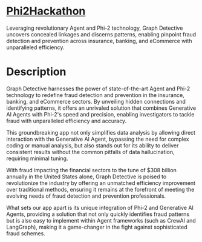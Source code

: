 # [Phi2Hackathon](https://lablab.ai/event/phi-2-technology-24-hours-challenge)
Leveraging revolutionary Agent and Phi-2 technology, Graph Detective uncovers concealed linkages and discerns patterns, enabling pinpoint fraud detection and prevention across insurance, banking, and eCommerce with unparalleled efficiency. 

# Description

Graph Detective harnesses the power of state-of-the-art Agent and Phi-2 technology to redefine fraud detection and prevention in the insurance, banking, and eCommerce sectors. By unveiling hidden connections and identifying patterns, it offers an unrivaled solution that combines Generative AI Agents with Phi-2's speed and precision, enabling investigators to tackle fraud with unparalleled efficiency and accuracy. 

This groundbreaking app not only simplifies data analysis by allowing direct interaction with the Generative AI Agent, bypassing the need for complex coding or manual analysis, but also stands out for its ability to deliver consistent results without the common pitfalls of data hallucination, requiring minimal tuning. 

With fraud impacting the financial sectors to the tune of $308 billion annually in the United States alone, Graph Detective is poised to revolutionize the industry by offering an unmatched efficiency improvement over traditional methods, ensuring it remains at the forefront of meeting the evolving needs of fraud detection and prevention professionals. 

What sets our app apart is its unique integration of Phi-2 and Generative AI Agents, providing a solution that not only quickly identifies fraud patterns but is also easy to implement within Agent frameworks (such as CrewAI and LangGraph), making it a game-changer in the fight against sophisticated fraud schemes.

